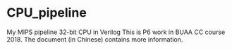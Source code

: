 # CPU_pipeline
My MIPS pipeline 32-bit CPU in Verilog
This is P6 work in BUAA CC course 2018.
The document (in Chinese) contains more information.
